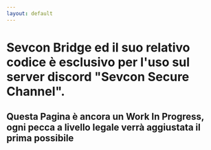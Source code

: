 ```yaml
---
layout: default
---
```


# Sevcon Bridge ed il suo relativo codice è esclusivo per l'uso sul server discord "Sevcon Secure Channel".

## Questa Pagina è ancora un Work In Progress, ogni pecca a livello legale verrà aggiustata il prima possibile

